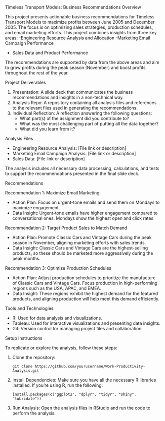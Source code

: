 
Timeless Transport Models: Business Recommendations
 Overview

This project presents actionable business recommendations for Timeless Transport Models to maximize profits between June 2005 and December 2005. The focus is on optimizing sales strategies, production schedules, and email marketing efforts. This project combines insights from three key areas:
-Engineering Resource Analysis and Allocation
-Marketing Email Campaign Performance
- Sales Data and Product Performance

The recommendations are supported by data from the above areas and aim to grow profits during the peak season (November) and boost profits throughout the rest of the year.

 Project Deliverables

1. Presentation: A slide deck that communicates the business recommendations and insights in a non-technical way.
2. Analysis Repo: A repository containing all analysis files and references to the relevant files used in generating the recommendations.
3. Individual Reflection: A reflection answering the following questions:
   - What part(s) of the assignment did you contribute to?
   - What was the most challenging part of putting all the data together?
   - What did you learn from it?

 Analysis Files

- Engineering Resource Analysis: [File link or description]
- Marketing Email Campaign Analysis: [File link or description]
- Sales Data: [File link or description]

The analysis includes all necessary data processing, calculations, and tests to support the recommendations presented in the final slide deck.

Recommendations

 Recommendation 1: Maximize Email Marketing
- Action Plan: Focus on urgent-tone emails and send them on Mondays to maximize engagement.
- Data Insight: Urgent-tone emails have higher engagement compared to conversational ones. Mondays show the highest open and click rates.

 Recommendation 2: Target Product Sales to Match Demand
- Action Plan: Promote Classic Cars and Vintage Cars during the peak season in November, aligning marketing efforts with sales trends.
- Data Insight: Classic Cars and Vintage Cars are the highest-selling products, so these should be marketed more aggressively during the peak months.

 Recommendation 3: Optimize Production Schedules
- Action Plan: Adjust production schedules to prioritize the manufacture of Classic Cars and Vintage Cars. Focus production in high-performing regions such as the USA, APAC, and EMEA.
- Data Insight: These regions exhibit the highest demand for the featured products, and aligning production will help meet this demand efficiently.

Tools and Technologies

- R: Used for data analysis and visualizations.
- Tableau: Used for interactive visualizations and presenting data insights.
- Git: Version control for managing project files and collaboration.

 Setup Instructions

To replicate or explore the analysis, follow these steps:

1. Clone the repository:
   ```
   git clone https://github.com/yourusername/Work-Productivity-Analysis.git
   ```

2. Install Dependencies:
   Make sure you have all the necessary R libraries installed. If you’re using R, run the following:
   ```
   install.packages(c("ggplot2", "dplyr", "tidyr", "shiny", "lubridate"))
   ```

3. Run Analysis:
   Open the analysis files in RStudio and run the code to perform the analysis.
